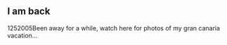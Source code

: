 <article><h2>I am back</h2><time><span class="day">12</span><span class="month">5</span><span class="year">2005</span></time>Been away for a while, watch here for photos of my gran canaria vacation...</article>
